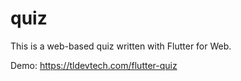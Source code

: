 # quiz

This is a web-based quiz written with Flutter for Web.

Demo: https://tldevtech.com/flutter-quiz
